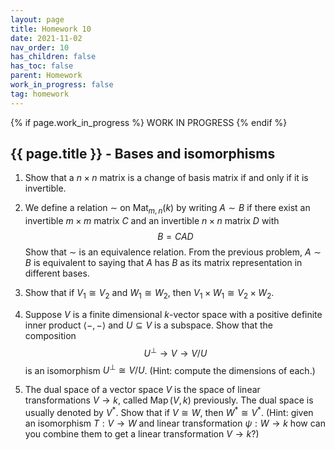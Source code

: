 ```yaml
---
layout: page
title: Homework 10
date: 2021-11-02
nav_order: 10
has_children: false
has_toc: false
parent: Homework
work_in_progress: false
tag: homework 
---
```


{% if page.work_in_progress %}
    WORK IN PROGRESS
{% endif %}

## {{ page.title }} - Bases and isomorphisms

1. Show that a $n \times n$ matrix is a change of basis matrix if and only if 
it is invertible.

2. We define a relation $\sim$ on $\operatorname{Mat}_{m,n}(k)$ by writing 
$A \sim B$ if there exist an invertible $m \times m$ matrix $C$ and an 
invertible $n \times n$ matrix $D$ with 
$$
    B = CAD
$$
Show that $\sim$ is an equivalence relation. From the previous problem, 
$A \sim B$ is equivalent to saying that $A$ has $B$ as its matrix representation 
in different bases. 

3. Show that if $V_1 \cong V_2$ and $W_1 \cong W_2$, then $V_1 \times W_1 \cong V_2 \times W_2$.

4. Suppose $V$ is a finite dimensional $k$-vector space with a positive definite 
inner product $\langle -,- \rangle$ and $U \subseteq V$ is a subspace. Show that the 
composition 
$$
    U^{\perp} \to V \to V/U
$$
is an isomorphism $U^{\perp} \cong V/U$. (Hint: compute the dimensions of each.)

5. The dual space of a vector space $V$ is the space of linear transformations 
$V \to k$, called $\operatorname{Map}(V,k)$ previously. The dual space is usually 
denoted by $V^\ast$. Show that if $V \cong W$, then $W^\ast \cong V^\ast$. (Hint: 
given an isomorphism $T: V \to W$ and linear transformation $\psi: W \to k$ 
how can you combine them to get a linear transformation $V \to k$?) 